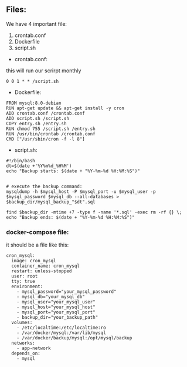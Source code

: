 ## Files:

We have 4 important file:
1. crontab.conf
2. Dockerfile
3. script.sh

- crontab.conf:

this will run our scrirpt monthly
```
0 0 1 * * /script.sh
```
- Dockerfile:
```
FROM mysql:8.0-debian
RUN apt-get update && apt-get install -y cron
ADD crontab.conf /crontab.conf
ADD script.sh /script.sh
COPY entry.sh /entry.sh
RUN chmod 755 /script.sh /entry.sh
RUN /usr/bin/crontab /crontab.conf
CMD ["/usr/sbin/cron -f -l 8"]
```
- script.sh:
```
#!/bin/bash
dt=$(date +'%Y%m%d_%H%M')
echo "Backup starts: $(date + "%Y-%m-%d %H:%M:%S")"


# execute the backup command:
mysqldump -h $mysql_host -P $mysql_port -u $mysql_user -p $mysql_password $mysql_db --all-databases > $backup_dir/mysql_backup_"$dt".sql

find $backup_dir -mtime +7 -type f -name '*.sql' -exec rm -rf {} \;
echo "Backup ends: $(date + "%Y-%m-%d %H:%M:%S")"
```

### docker-compose file:
it should be a file like this:
```
cron_mysql:
  image: cron_mysql
  container_name: cron_mysql
  restart: unless-stopped
  user: root
  tty: true
  environment:
    - mysql_password="your_mysql_password"
    - mysql_db="your_mysql_db"
    - mysql_user="your_mysql_user"
    - mysql_host="your_mysql_host"
    - mysql_port="your_mysql_port"
    - backup_dir="your_backup_path"
  volumes:
    - /etc/localtime:/etc/localtime:ro
    - /var/docker/mysql:/var/lib/mysql
    - /var/docker/backup/mysql:/opt/mysql/backup
  networks:
    - app-network
  depends_on:
    - mysql
```
